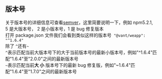 ## 版本号

关于版本号的详细信息可查看[semver](https://semver.org/)，这里简要说明一下，例如 npm5.2.1,  
5 是大版本号， 2 是小版本号，1 是 bug 修复版本  
打开 package.json 文件我们会看到类似这样的版本号` "@vant/weapp": "^1.6.4"`  
除了 `^`还有`~`  
`^`表示匹配当前大版本号下的大于当前版本号的最新小版本号，例如"^1.6.4"匹配"1.6.4"至"2.0.0"之间的最新版本号  
`~`表示匹配当前**大 小** 版本号下的最新 bug 修复版，例如"~1.6.4"匹配"1.6.4"至"1.7.0"之间的最新版本号
